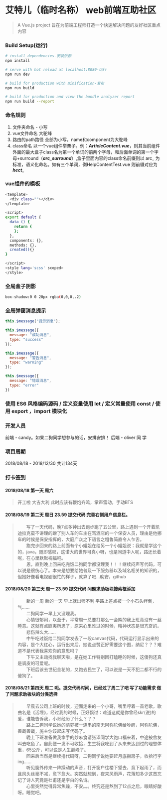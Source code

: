 # 艾特儿（临时名称） web前端互助社区

> A Vue.js project 旨在为前端工程师打造一个快速解决问题的友好社区重点内容

### Build Setup(运行)

``` bash
# install dependencies-安装依赖
npm install

# serve with hot reload at localhost:8080-运行
npm run dev

# build for production with minification-发布
npm run build

# build for production and view the bundle analyzer report
npm run build --report
```
### 命名规则

 1. 文件夹命名  - 小写
 2. vue文件命名  大驼峰
 3. 路由的path路径  全部为小写，name和component为大驼峰
 4. class命名 以一个vue组件举栗子。例：***ArticleContent.vue***，则其当前组件外面的最大盒子class名为第一个单词的前两个字母，和后面单词的第一个字母+surround（***arc_surround***）,盒子里面内容的class命名前缀则以
    arc_ 为标准，语义化命名。如有三个单词，例HelpContentTest.vue  则前缀对应为 ***hect_***

### vue组件的模板 
``` bash
<template>
  <div class=""></div>
</template>

<script>
export default {
  data () {
    return {
    };
  },
  components: {},
  methods: {},
  created(){}
}

</script>
<style lang='scss' scoped>
</style>
```

### 全局盒子阴影
``` bash
box-shadow:0 0 20px rgba(0,0,0,.2)
```

### 全局弹窗消息提示 


```javascript
this.$message("提示消息");

this.$message({
  message: "成功消息",
  type: "success"
});

this.$message({
  message: "警告消息",
  type: "warning"
});

this.$message({
  message: "错误消息",
  type: "error"
})
```
### 使用 ES6 风格编码源码 / 定义变量使用 let / 定义常量使用 const / 使用 export ，import 模块化







### 开发人员
前端 - candy。如果二狗同学想参与的话，安排安排！
后端 - oliver 同 学
### 项目周期
2018/08/18 - 2018/12/30     共计134天






### 打卡签到
#### 2018/08/18  第一天  周六  
> 开工啦  大吉大利 此时应该有鞭炮齐鸣，掌声雷动，手动BTS


#### 2018/08/19  第二天  周日   23.59  提交代码  完善右侧用户信息栏。
> &ensp;&ensp;&ensp;&ensp;写了一天代码，晚7点多钟出去跑步跑了五公里，路上遇到一个开着凯迪拉克蛮不讲理的蹭了别人车的车主在骂酒店的一个保安人员，理由是他挪车的时候是保安指挥的，大庭广众之下语言之粗鲁简直令人乍舌。</br>
&ensp;&ensp;&ensp;&ensp;跑完步回来的路上前面有个小姐姐在给另一个小姐姐说：我就是学这个的，java，随即感叹，这诺大的世界可真小呀，也是同道中人呢，路还长着呢，在心里默默祝福吧。</br>
&ensp;&ensp;&ensp;&ensp;恩，直到晚上回来吃完饭二狗同学都没理我！！！继续闷声写代码，可以说是很伤心了。本来是想要给她普及一下服务器以及域名相关的知识的，但她好像看电视剧很忙的样子，就算了吧...晚安，github


#### 2018/08/20  第三天  周一   23.59  提交代码  问题求助板块搜索框添加
> &ensp;&ensp;&ensp;&ensp;新的一周  新的一天  早上就出师不利  平路上差点被一个小石头绊倒，气......</br>
&ensp;&ensp;&ensp;&ensp;二狗同学一早上又没理我。</br>
&ensp;&ensp;&ensp;&ensp;心情很郁闷，以至于，平常周一总要打那么一会盹的我上班竟没有一丝睡意。这就有点匪夷所思了，原来心里难过的时候，精神状态是很亢奋的。</br>
&ensp;&ensp;&ensp;&ensp;悲伤辣么大……</br>
&ensp;&ensp;&ensp;&ensp;中午吃过饭给二狗同学发去了一段canvas代码，代码运行显示出来的内容，是个大红心，运行出来后，她说点赞正好需要这个图，纳尼？？？难道不是代表我喜欢你的意思吗？</br>
&ensp;&ensp;&ensp;&ensp;下午又主动找我聊天啦，是在她工作特别困打瞌睡的时候，这傻狗还真是调皮的可爱呢。</br>
&ensp;&ensp;&ensp;&ensp;下班后该去世纪金花的，又跑去民生了，可以说是一天不犯二都不行的傻狗了。</br>

#### 2018/08/21  第四天 周二  呃。提交代码时间，已经过了周二了吧   写了功能需求  做了问题求助板块的分类选择
> &ensp;&ensp;&ensp;&ensp;早晨去公司上班的时候，迎面走来的一个小哥，嘴里哼着一首老歌，歌曲名是《活埋》，经过我的时候，正好飘过：难道这就是你曾经skr(说)的爱，谁能告诉我，小哥经历了什么？？？</br>
&ensp;&ensp;&ensp;&ensp;路上二狗同学说她的清梦被一连串的南无阿弥陀佛给吵醒，阿弥陀佛，善哉善哉，施主你该起床写代码了。</br>
&ensp;&ensp;&ensp;&ensp;晚上下班准备做我拿手的炒麻食请张泽同学大饱口福来着，中途被舍友叫去吃鱼了。自此便一发不可收拾，生生将我吃到了从来未达到过的理想体重，65公斤，可以说是人生巅峰了。</br>
&ensp;&ensp;&ensp;&ensp;回来后当然是继续撸代码呀，二狗同学说她要赶月底搬房子，收拾行李ing......</br>
&ensp;&ensp;&ensp;&ensp;听见窗外传来一阵躁动的声音，打开窗户往楼下望去，竟下起雨了，而且风头丝毫不减，愈下愈大。突然就想到，夜来风雨声，花落知多少这首忘记了诗人究竟是杜甫还是李白的名诗。</br>
&ensp;&ensp;&ensp;&ensp;心里突然觉得异常焦躁，不安。。。终究还是熬到了12点之后，眼睛好酸呀。睡觉吧。</br>

